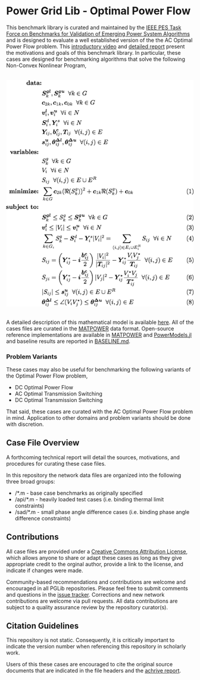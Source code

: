 # Power Grid Lib - Optimal Power Flow

This benchmark library is curated and maintained by the [IEEE PES Task Force on Benchmarks for Validation of Emerging Power System Algorithms](https://power-grid-lib.github.io/) and is designed to evaluate a well established version of the the AC Optimal Power Flow problem.  This [introductory video](https://youtu.be/fC3hzddCJ2c) and [detailed report](https://arxiv.org/abs/1908.02788) present the motivations and goals of this benchmark library.  In particular, these cases are designed for benchmarking algorithms that solve the following Non-Convex Nonlinear Program,

&nbsp;
![The Mathematical Model of the Optimal Power Flow Problem](MODEL.png?raw=true "Optional Title")
&nbsp;

A detailed description of this mathematical model is available [here](https://arxiv.org/abs/1502.07847).  All of the cases files are curated in the [MATPOWER](https://matpower.org) data format.  Open-source reference implementations are available in [MATPOWER](https://matpower.org) and [PowerModels.jl](https://github.com/lanl-ansi/PowerModels.jl) and baseline results are reported in [BASELINE.md](BASELINE.md).

### Problem Variants

These cases may also be useful for benchmarking the following variants of the Optimal Power Flow problem,
* DC Optimal Power Flow
* AC Optimal Transmission Switching
* DC Optimal Transmission Switching

That said, these cases are curated with the AC Optimal Power Flow problem in mind.  Application to other domains and problem variants should be done with discretion.

## Case File Overview

A forthcoming technical report will detail the sources, motivations, and procedures for curating these case files.

In this repository the network data files are organized into the following three broad groups:

* /*.m - base case benchmarks as originally specified
* /api/*.m - heavily loaded test cases (i.e. binding thermal limit constraints)
* /sad/*.m - small phase angle difference cases (i.e. binding phase angle difference constraints)

## Contributions

All case files are provided under a [Creative Commons Attribution License](http://creativecommons.org/licenses/by/4.0/), which allows anyone to share or adapt these cases as long as they give appropriate credit to the orginal author, provide a link to the license, and indicate if changes were made.

Community-based recommendations and contributions are welcome and encouraged in all PGLib repositories. Please feel free to submit comments and questions in the [issue tracker](https://github.com/power-grid-lib/pglib-opf/issues).  Corrections and new network contributions are welcome via pull requests.  All data contributions are subject to a quality assurance review by the repository curator(s).

## Citation Guidelines

This repository is not static.  Consequently, it is critically important to indicate the version number when referencing this repository in scholarly work.

Users of this these cases are encouraged to cite the original source documents that are indicated in the file headers and the [achrive report](https://arxiv.org/abs/1908.02788).
